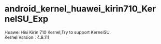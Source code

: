 # android_kernel_huawei_kirin710_KernelSU_Exp 
Huawei Hisi Kirin 710 Kernel,Try to support KernelSU.  
Kernel Vsrsion : 4.9.111  